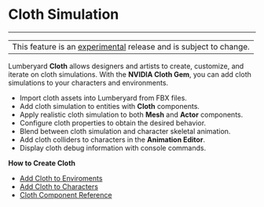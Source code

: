 # Cloth Simulation<a name="tutorial-cloth-simulation"></a>


****  

|  | 
| --- |
| This feature is an [experimental](https://docs.aws.amazon.com/lumberyard/latest/userguide/ly-glos-chap.html#experimental) release and is subject to change\.  | 

Lumberyard **Cloth** allows designers and artists to create, customize, and iterate on cloth simulations\. With the **NVIDIA Cloth Gem**, you can add cloth simulations to your characters and environments\. 
+ Import cloth assets into Lumberyard from FBX files\.
+ Add cloth simulation to entities with **Cloth** components\.
+ Apply realistic cloth simulation to both **Mesh** and **Actor** components\. 
+ Configure cloth properties to obtain the desired behavior\.
+ Blend between cloth simulation and character skeletal animation\.
+ Add cloth colliders to characters in the **Animation Editor**\.
+ Display cloth debug information with console commands\.

**How to Create Cloth**
+ [Add Cloth to Enviroments](tutorial-cloth-environment.md) 
+ [Add Cloth to Characters](tutorial-cloth-characters.md) 
+ [Cloth Component Reference](component-cloth.md) 